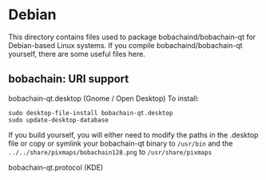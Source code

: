 
Debian
====================
This directory contains files used to package bobachaind/bobachain-qt
for Debian-based Linux systems. If you compile bobachaind/bobachain-qt yourself, there are some useful files here.

## bobachain: URI support ##


bobachain-qt.desktop  (Gnome / Open Desktop)
To install:

	sudo desktop-file-install bobachain-qt.desktop
	sudo update-desktop-database

If you build yourself, you will either need to modify the paths in
the .desktop file or copy or symlink your bobachain-qt binary to `/usr/bin`
and the `../../share/pixmaps/bobachain128.png` to `/usr/share/pixmaps`

bobachain-qt.protocol (KDE)

